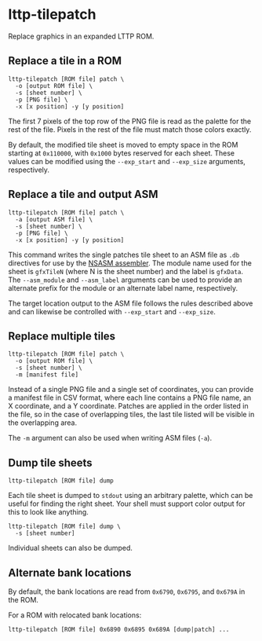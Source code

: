 lttp-tilepatch
=

Replace graphics in an expanded LTTP ROM.

Replace a tile in a ROM
-

    lttp-tilepatch [ROM file] patch \
      -o [output ROM file] \
      -s [sheet number] \
      -p [PNG file] \
      -x [x position] -y [y position]
      
The first 7 pixels of the top row of the PNG file is read as the palette
for the rest of the file.  Pixels in the rest of the file must match those
colors exactly.

By default, the modified tile sheet is moved to empty space in the ROM
starting at `0x110000`, with `0x1000` bytes reserved for each sheet.
These values can be modified using the `--exp_start` and `--exp_size`
arguments, respectively.

Replace a tile and output ASM
-

    lttp-tilepatch [ROM file] patch \
      -a [output ASM file] \
      -s [sheet number] \
      -p [PNG file] \
      -x [x position] -y [y position]
      
This command writes the single patches tile sheet to an ASM file as `.db`
directives for use by the [NSASM assembler](https://github.com/vslashg/nsasm).
The module name used for the sheet is `gfxTileN` (where N is the sheet number)
and the label is `gfxData`.  The `--asm_module` and `--asm_label` arguments can
be used to provide an alternate prefix for the module or an alternate label name,
respectively.

The target location output to the ASM file follows the rules described above and
can likewise be controlled with `--exp_start` and `--exp_size`.

Replace multiple tiles
-

    lttp-tilepatch [ROM file] patch \
      -o [output ROM file] \
      -s [sheet number] \
      -m [manifest file]

Instead of a single PNG file and a single set of coordinates, you can provide a
manifest file in CSV format, where each line contains a PNG file name, an X coordinate,
and a Y coordinate.  Patches are applied in the order listed in the file, so in the
case of overlapping tiles, the last tile listed will be visible in the overlapping area.

The `-m` argument can also be used when writing ASM files (`-a`).

Dump tile sheets
-

    lttp-tilepatch [ROM file] dump
    
Each tile sheet is dumped to `stdout` using an arbitrary palette, which
can be useful for finding the right sheet.  Your shell must support color
output for this to look like anything.

    lttp-tilepatch [ROM file] dump \
      -s [sheet number]
      
Individual sheets can also be dumped.
    
Alternate bank locations
-

By default, the bank locations are read from `0x6790`, `0x6795`, and
`0x679A` in the ROM.

For a ROM with relocated bank locations:

    lttp-tilepatch [ROM file] 0x6890 0x6895 0x689A [dump|patch] ... 